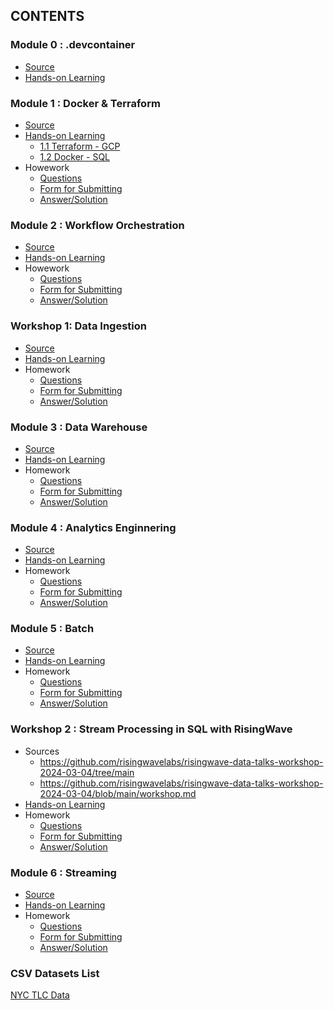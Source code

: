 ## CONTENTS

### Module 0 : .devcontainer
- [Source](https://github.com/DataTalksClub/data-engineering-zoomcamp/tree/main/.devcontainer)
- [Hands-on Learning](https://github.com/DataTalksClub/data-engineering-zoomcamp/tree/main/.devcontainer)

### Module 1 : Docker & Terraform 
- [Source](https://github.com/DataTalksClub/data-engineering-zoomcamp/tree/main/01-docker-terraform)
- [Hands-on Learning](https://github.com/garjita63/de-zoomcamp-2024/tree/main/learning/module1)
  - [1.1 Terraform - GCP](https://github.com/garjita63/de-zoomcamp-2024/blob/main/learning/module1/terraform_gcp.md)
  - [1.2 Docker - SQL](https://github.com/garjita63/de-zoomcamp-2024/blob/main/learning/module1/docker_sql.md)
- Howework
  - [Questions](https://github.com/DataTalksClub/data-engineering-zoomcamp/blob/main/cohorts/2024/01-docker-terraform/homework.md)
  - [Form for Submitting](https://courses.datatalks.club/de-zoomcamp-2024/homework/hw01)
  - [Answer/Solution](https://github.com/garjita63/de-zoomcamp-2024/blob/main/homewok/HW-01-solution.ipynb)
  
### Module 2 : Workflow Orchestration
- [Source](https://github.com/DataTalksClub/data-engineering-zoomcamp/tree/main/02-workflow-orchestration)
- [Hands-on Learning](https://github.com/garjita63/de-zoomcamp-2024/blob/main/learning/module2/mage-workflow-orchestration.md)
- Howework
  - [Questions](https://github.com/DataTalksClub/data-engineering-zoomcamp/blob/main/cohorts/2024/02-workflow-orchestration/homework.md)
  - [Form for Submitting](https://courses.datatalks.club/de-zoomcamp-2024/homework/hw2)
  - [Answer/Solution](https://github.com/garjita63/de-zoomcamp-2024/blob/main/homewok/homework-02.md)
  
### Workshop 1: Data Ingestion
- [Source](https://github.com/DataTalksClub/data-engineering-zoomcamp/blob/main/cohorts/2024/workshops/dlt.md)
- [Hands-on Learning](https://github.com/garjita63/de-zoomcamp-2024/blob/main/learning/workshop1/data_ingestion.md)
- Homework
  - [Questions](https://github.com/DataTalksClub/data-engineering-zoomcamp/blob/main/cohorts/2024/workshops/dlt.md)
  - [Form for Submitting](https://courses.datatalks.club/de-zoomcamp-2024/homework/workshop1)
  - [Answer/Solution](https://github.com/garjita63/de-zoomcamp-2024/blob/main/homewok/workshop1-data-ingestion.ipynb) 

### Module 3 : Data Warehouse
- [Source](https://github.com/DataTalksClub/data-engineering-zoomcamp/tree/main/03-data-warehouse)
- [Hands-on Learning](https://github.com/garjita63/de-zoomcamp-2024/tree/main/learning/module3)
- Homework
  - [Questions](https://github.com/DataTalksClub/data-engineering-zoomcamp/blob/main/cohorts/2024/03-data-warehouse/homework.md)
  - [Form for Submitting](https://courses.datatalks.club/de-zoomcamp-2024/homework/hw3)
  - [Answer/Solution](https://github.com/garjita63/de-zoomcamp-2024/blob/main/homewok/module3-datawarehouse.md)

### Module 4 : Analytics Enginnering
- [Source](https://github.com/DataTalksClub/data-engineering-zoomcamp/tree/main/04-analytics-engineering)
- [Hands-on Learning](https://github.com/garjita63/de-zoomcamp-2024/tree/main/learning/module4)
- Homework
  - [Questions](https://github.com/DataTalksClub/data-engineering-zoomcamp/blob/main/cohorts/2024/04-analytics-engineering/homework.md)
  - [Form for Submitting](https://courses.datatalks.club/de-zoomcamp-2024/homework/hw4)
  - [Answer/Solution](https://github.com/garjita63/de-zoomcamp-2024/blob/main/homewok/module4.md)

### Module 5 : Batch
- [Source](https://github.com/DataTalksClub/data-engineering-zoomcamp/tree/main/05-batch)
- [Hands-on Learning](https://github.com/garjita63/de-zoomcamp-2024/blob/main/learning/module5/batch-processing.md)
- Homework
  - [Questions](https://github.com/DataTalksClub/data-engineering-zoomcamp/blob/main/cohorts/2024/05-batch/homework.md)
  - [Form for Submitting](https://courses.datatalks.club/de-zoomcamp-2024/homework/hw5)
  - [Answer/Solution](https://github.com/garjita63/de-zoomcamp-2024/blob/main/homewok/module5.md)

### Workshop 2 : Stream Processing in SQL with RisingWave
- Sources
  - https://github.com/risingwavelabs/risingwave-data-talks-workshop-2024-03-04/tree/main
  - https://github.com/risingwavelabs/risingwave-data-talks-workshop-2024-03-04/blob/main/workshop.md
- [Hands-on Learning](https://github.com/garjita63/de-zoomcamp-2024/blob/main/learning/workshop2/risingwave.md)
- Homework
  - [Questions](https://github.com/risingwavelabs/risingwave-data-talks-workshop-2024-03-04/blob/main/homework.md#setting-up)
  - [Form for Submitting](https://courses.datatalks.club/de-zoomcamp-2024/homework/workshop2)
  - [Answer/Solution](https://github.com/garjita63/de-zoomcamp-2024/blob/main/homewok/workshop2.md)

### Module 6 : Streaming
- [Source](https://github.com/DataTalksClub/data-engineering-zoomcamp/tree/main/06-streaming)
- [Hands-on Learning](https://github.com/garjita63/de-zoomcamp-2024/tree/main/learning/module6)
- Homework
  - [Questions](https://github.com/DataTalksClub/data-engineering-zoomcamp/blob/main/cohorts/2024/06-streaming/homework.md)
  - [Form for Submitting](https://courses.datatalks.club/de-zoomcamp-2024/homework/hw6)
  - [Answer/Solution](https://github.com/garjita63/de-zoomcamp-2024/blob/main/homewok/module6.md)
  

### CSV Datasets List
[NYC TLC Data](https://github.com/DataTalksClub/nyc-tlc-data/?tab=readme-ov-file)
